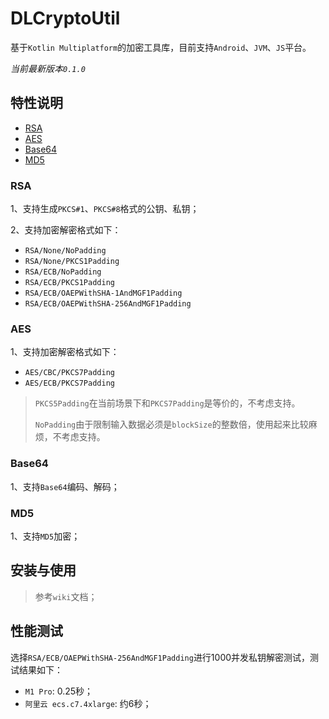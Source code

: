 # DLCryptoUtil
基于`Kotlin Multiplatform`的加密工具库，目前支持`Android`、`JVM`、`JS`平台。

*当前最新版本`0.1.0`*

## 特性说明

 - [RSA](#RSA)
 - [AES](#AES)
 - [Base64](#Base64)
 - [MD5](#MD5)


### RSA
1、支持生成`PKCS#1`、`PKCS#8`格式的公钥、私钥；

2、支持加密解密格式如下：
- `RSA/None/NoPadding`
- `RSA/None/PKCS1Padding`
- `RSA/ECB/NoPadding`
- `RSA/ECB/PKCS1Padding`
- `RSA/ECB/OAEPWithSHA-1AndMGF1Padding`
- `RSA/ECB/OAEPWithSHA-256AndMGF1Padding`

### AES
1、支持加密解密格式如下：
- `AES/CBC/PKCS7Padding`
- `AES/ECB/PKCS7Padding`

> `PKCS5Padding`在当前场景下和`PKCS7Padding`是等价的，不考虑支持。
> 
> `NoPadding`由于限制输入数据必须是`blockSize`的整数倍，使用起来比较麻烦，不考虑支持。

### Base64
1、支持`Base64`编码、解码；

### MD5
1、支持`MD5`加密；

## 安装与使用
> 参考`wiki`文档；

## 性能测试
选择`RSA/ECB/OAEPWithSHA-256AndMGF1Padding`进行1000并发私钥解密测试，测试结果如下：
- `M1 Pro`: 0.25秒；
- `阿里云 ecs.c7.4xlarge`: 约6秒；